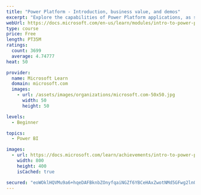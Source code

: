 ```yaml
---
title: "Power Platform - Introduction, business value, and demos"
excerpt: "Explore the capabilities of Power Platform applications, as seen in demonstrations and customer case studies."
webUrl: https://docs.microsoft.com/en-us/learn/modules/intro-to-power-platform-mba/
type: course
price: Free
length: PT35M
ratings:
  count: 3699
  average: 4.74777
heat: 50

provider:
  name: Microsoft Learn
  domain: microsoft.com
  images:
    - url: /assets/images/organizations/microsoft.com-50x50.jpg
      width: 50
      height: 50

levels:
  - Beginner

topics:
  - Power BI

images:
  - url: https://docs.microsoft.com/learn/achievements/intro-to-power-platform-social.png
    width: 800
    height: 400
    isCached: true

secured: "eoWOklHQVMu9a6+hqeDAFBknbZOnyfqaiNGZf6YBCeHAxZwotNMd5GFwg2lnQJ/ZdobodFnfbbTdcBLjFz/STq/Z3hvqGiZzca72nuA8WUzikf/P6Ywz6smMcKXjHEzk6bpeMN1TFWig/Y7AMlhoN+rUI1IxH4zBo1fzsjBfQnf0oeYLtKW1JXv2zp1jncrz5d+gSRO1XNefB/Me+Gr+6oVSg0SD4rimCp7zagD4wQmakNHm7dScWiEwnD3vMWtOmH+Kq9SGhZ66ip6Z9hMQjsiOSZIkEnAALaAi0JwQ9FDkrIU7nlee0AbghrvtHYBBlgj8+i3ZTjVFmMQ9Zj9tpRDk3jlf3xqZ4AMwYxRCQT8K/Pgxc3HbSDVzp5yWynC8jJQgpVlxTfcWpOxz9a/vrHMa+inUD8/CaQMsc/ZxTxk=;dgIs4ccEDFp8W+Kpibh8OQ=="
---
```


